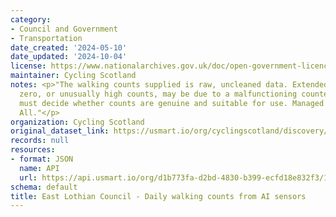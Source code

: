 ```yaml
---
category:
- Council and Government
- Transportation
date_created: '2024-05-10'
date_updated: '2024-10-04'
license: https://www.nationalarchives.gov.uk/doc/open-government-licence/version/3/
maintainer: Cycling Scotland
notes: <p>"The walking counts supplied is raw, uncleaned data. Extended counts of
  zero, or unusually high counts, may be due to a malfunctioning counter. Data consumers
  must decide whether counts are genuine and suitable for use. Managed by Paths for
  All."</p>
organization: Cycling Scotland
original_dataset_link: https://usmart.io/org/cyclingscotland/discovery/discovery-view-detail/1631a34c-01ab-4f9a-8caa-4977b9f55552
records: null
resources:
- format: JSON
  name: API
  url: https://api.usmart.io/org/d1b773fa-d2bd-4830-b399-ecfd18e832f3/1eedaa1f-42ff-431b-9821-52a201e5bf85/1/urql
schema: default
title: East Lothian Council - Daily walking counts from AI sensors
---
```

